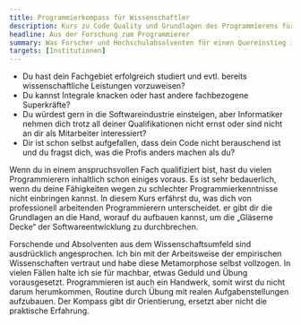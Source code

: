 ```yaml
---
title: Programmierkompass für Wissenschaftler
description: Kurs zu Code Quality und Grundlagen des Programmierens für Wissenschaftler und Hochschulabsolventen als Vorbereitung auf den Berufseinstieg in Softwareindustrie
headline: Aus der Forschung zum Programmierer
summary: Was Forscher und Hochschulabsolventen für einen Quereinstieg in die Softwareindustrie wissen müssen, um brauchbare Programmierer zu werden und hochwertigen Code zu schreiben
targets: [Institutionen]
---
```


- Du hast dein Fachgebiet erfolgreich studiert und evtl. bereits wissenschaftliche Leistungen vorzuweisen?
- Du kannst Integrale knacken oder hast andere fachbezogene Superkräfte?
- Du würdest gern in die Softwareindustrie einsteigen,
  aber Informatiker nehmen dich trotz all deiner Qualifikationen nicht ernst oder sind nicht an dir als Mitarbeiter interessiert?
- Dir ist schon selbst aufgefallen, dass dein Code nicht berauschend ist und du fragst dich, was die Profis anders machen als du?

Wenn du in einem anspruchsvollen Fach qualifiziert bist, hast du vielen Programmierern inhaltlich schon einiges voraus.
Es ist sehr bedauerlich, wenn du deine Fähigkeiten wegen zu schlechter Programmierkenntnisse nicht einbringen kannst.
In diesem Kurs erfährst du, was dich von professionell arbeitenden Programmierern unterscheidet.
er gibt dir die Grundlagen an die Hand, worauf du aufbauen kannst, um die „Gläserne Decke“ der Softwareentwicklung zu durchbrechen.

Forschende und Absolventen aus dem Wissenschaftsumfeld sind ausdrücklich angesprochen.
Ich bin mit der Arbeitsweise der empirischen Wissenschaften vertraut und habe diese Metamorphose selbst vollzogen.
In vielen Fällen halte ich sie für machbar, etwas Geduld und Übung vorausgesetzt.
Programmieren ist auch ein Handwerk, somit wirst du nicht darum herumkommen, Routine durch Übung mit realen Aufgabenstellungen aufzubauen.
Der Kompass gibt dir Orientierung, ersetzt aber nicht die praktische Erfahrung.
